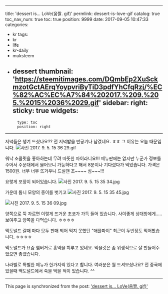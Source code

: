 
---
title: 'dessert is... LoVe(움짤. gif)'
permlink: dessert-is-love-gif
catalog: true
toc_nav_num: true
toc: true
position: 9999
date: 2017-09-05 10:47:33
categories:
- kr
tags:
- kr
- life
- kr-daily
- muksteem
- dessert
thumbnail: 'https://steemitimages.com/DQmbEp2XuSckmzotGctAErqYoypvriByTiD3pdfYhCfqRzj/%EC%82%AC%EC%A7%84%202017.%209.%205.%2015%2036%2029.gif'
sidebar:
    right:
        sticky: true
widgets:
    -
        type: toc
        position: right
---


저녁들은 챙겨 드셨나요??  전 저녁밥을 반공기나 남겼네요. ㅎㅎ 그 이유는 요놈 때문입니다. 
![사진 2017. 9. 5. 15 36 29.gif](https://steemitimages.com/DQmbEp2XuSckmzotGctAErqYoypvriByTiD3pdfYhCfqRzj/%EC%82%AC%EC%A7%84%202017.%209.%205.%2015%2036%2029.gif)

워낙 초콜릿을 좋아하는데 무려 따뜻한 파이라니요!!! 메뉴판에는 없지만 누군가 정보를 주어서 주문대에서 물어보니 가능하다고 해서 8분이나 기다렸다가 먹었습니다.  가격은 1500원. 너무 너무 뜨거우니 드실땐 조~~~~ 심~~~!!!


요렇게 포장이 되어있습니다. 
![사진 2017. 9. 5. 15 35 34.jpg](https://steemitimages.com/DQmNuuc86E7RsKiEpWmMbXS9STUCj9PqX9vhLFAYj633Ejo/%EC%82%AC%EC%A7%84%202017.%209.%205.%2015%2035%2034.jpg)

가운데 톱니 모양의 종이를 벗기고
![사진 2017. 9. 5. 15 35 45.jpg](https://steemitimages.com/DQmW9dBHxGStjKLAGbYaoiYz8CDxLFYGkGb9Z1Gm1UsGuPe/%EC%82%AC%EC%A7%84%202017.%209.%205.%2015%2035%2045.jpg)

![사진 2017. 9. 5. 15 36 09.jpg](https://steemitimages.com/DQmbmqH5YbiQj95HbXjjfd1d8Ckc4jx2Jq8XukmbHbzFH9t/%EC%82%AC%EC%A7%84%202017.%209.%205.%2015%2036%2009.jpg)

양쪽으로 뚝 자르면 이렇게 뜨거운 초코가 가득 들어 있습니다. 사이좋게 상대방에게..... 보여주고 양쪽을 다먹습니다. ㅎㅎㅎㅎ

맥도널드 갈때 마다 모두 판매 되어 먹지 못했던 "애플파이" 최근이 두번정도 먹어봤습니다. ㅎㅎㅎㅎ

맥도널드가 요즘 햄버거로 홍역을 치루고 있네요. 먹을것은 좀 위생적으로 잘 만들어주었으면 좋겠습니다. 

나라별로 특별한 메뉴가 한가지씩 있다고 합니다. 
여러분은 뭘 드셔보셨나요? 
전 중국에 있을때 맥도널드에서 죽을 먹을 적이 있습니다. ^^

- - -

This page is synchronized from the post: ['dessert is... LoVe(움짤. gif)'](https://steemit.com/@kingbit/dessert-is-love-gif)
